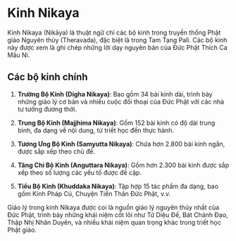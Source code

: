# Kinh Nikaya

Kinh Nikaya (Nikāya) là thuật ngữ chỉ các bộ kinh trong truyền thống Phật giáo Nguyên thủy (Theravada), đặc biệt là trong Tam Tạng Pali. Các bộ kinh này được xem là ghi chép những lời dạy nguyên bản của Đức Phật Thích Ca Mâu Ni.

## Các bộ kinh chính

1. **Trường Bộ Kinh (Digha Nikaya)**: Bao gồm 34 bài kinh dài, trình bày những giáo lý cơ bản và nhiều cuộc đối thoại của Đức Phật với các nhà tư tưởng đương thời.

2. **Trung Bộ Kinh (Majjhima Nikaya)**: Gồm 152 bài kinh có độ dài trung bình, đa dạng về nội dung, từ triết học đến thực hành.

3. **Tương Ưng Bộ Kinh (Samyutta Nikaya)**: Chứa hơn 2.800 bài kinh ngắn, được sắp xếp theo chủ đề.

4. **Tăng Chi Bộ Kinh (Anguttara Nikaya)**: Gồm hơn 2.300 bài kinh được sắp xếp theo số lượng các yếu tố được đề cập.

5. **Tiểu Bộ Kinh (Khuddaka Nikaya)**: Tập hợp 15 tác phẩm đa dạng, bao gồm Kinh Pháp Cú, Chuyện Tiền Thân Đức Phật, v.v.

Giáo lý trong kinh Nikaya được coi là nguồn giáo lý nguyên thủy nhất của Đức Phật, trình bày những khái niệm cốt lõi như Tứ Diệu Đế, Bát Chánh Đạo, Thập Nhị Nhân Duyên, và nhiều khái niệm quan trọng khác trong triết học Phật giáo.
